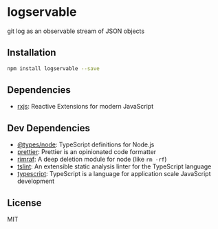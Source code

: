 # logservable 

git log as an observable stream of JSON objects

## Installation

```sh
npm install logservable --save
```



## Dependencies

- [rxjs](https://github.com/ReactiveX/RxJS): Reactive Extensions for modern JavaScript

## Dev Dependencies

- [@types/node](https://www.github.com/DefinitelyTyped/DefinitelyTyped.git): TypeScript definitions for Node.js
- [prettier](https://github.com/prettier/prettier): Prettier is an opinionated code formatter
- [rimraf](https://github.com/isaacs/rimraf): A deep deletion module for node (like `rm -rf`)
- [tslint](https://github.com/palantir/tslint): An extensible static analysis linter for the TypeScript language
- [typescript](https://github.com/Microsoft/TypeScript): TypeScript is a language for application scale JavaScript development


## License

MIT
